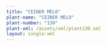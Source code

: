 ```yaml
---
title: "CEINER MELO"
plant-name: "CEINER MELO"
plant-number: "130"
plant-xml: /assets/xml/plant130.xml
layout: single-xml
---
```


